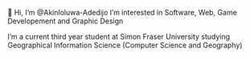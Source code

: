👋 Hi, I’m @Akinloluwa-Adedijo
I’m interested in Software, Web, Game Developement and Graphic Design

I’m a current third year student at Simon Fraser University studying Geographical Information Science (Computer Science and Geography)

<!---
Akinloluwa-Adedijo/Akinloluwa-Adedijo is a ✨ special ✨ repository because its `README.md` (this file) appears on your GitHub profile.
You can click the Preview link to take a look at your changes.
--->
